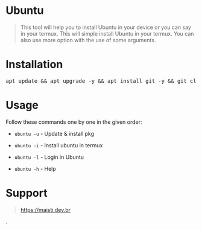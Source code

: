 # Ubuntu

> This tool will help you to install Ubuntu in your device or you can say in your termux. This will simple install Ubuntu in your termux. You can also use more option with the use of some arguments.  


# Installation

<pre>
apt update && apt upgrade -y && apt install git -y && git clone https://github.com/adarshaddee/Ubuntu.git
</pre>


# Usage
Follow these commands one by one in the given order:

* ``ubuntu -u`` - Update & install pkg

* ``ubuntu -i`` - Install ubuntu in termux

* ``ubuntu -l`` - Login in Ubuntu

* ``ubuntu -h`` - Help

 
# Support
>https://maisti.dev.br

.







